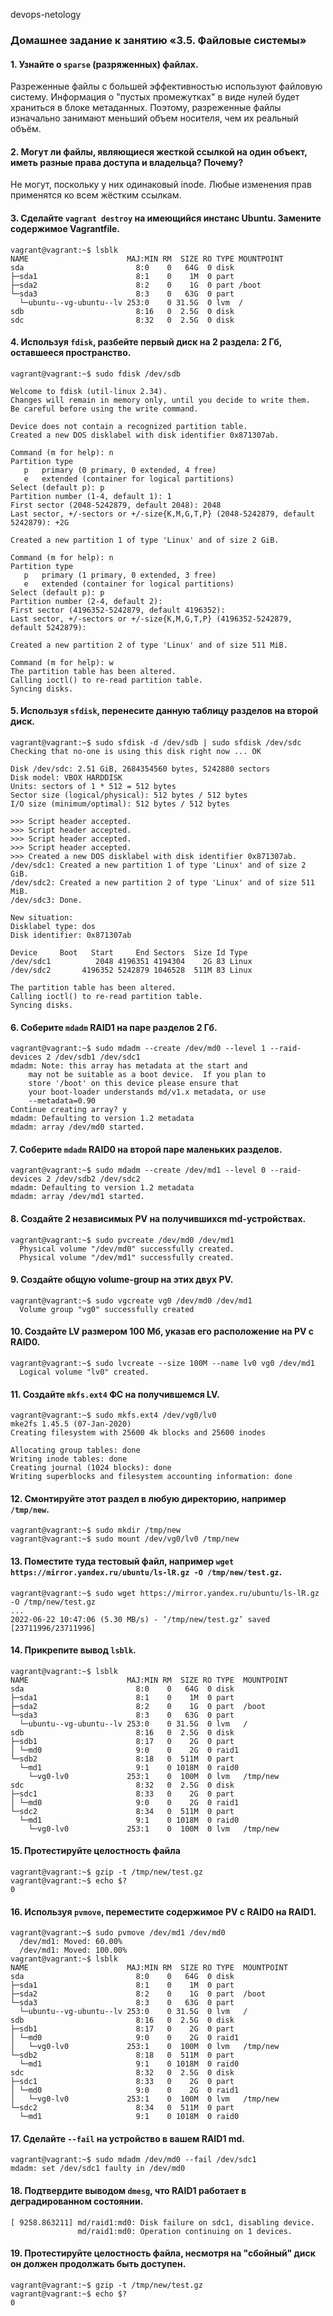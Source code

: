 devops-netology 
### Домашнее задание к занятию «3.5. Файловые системы»  

#### 1. Узнайте о `sparse` (разряженных) файлах.
Разреженные файлы с большей эффективностью используют файловую систему. Информация о "пустых промежутках" в виде нулей будет храниться в блоке метаданных. Поэтому, разреженные файлы изначально занимают меньший объем носителя, чем их реальный объём.

#### 2. Могут ли файлы, являющиеся жесткой ссылкой на один объект, иметь разные права доступа и владельца? Почему?
Не могут, поскольку у них одинаковый inode. Любые изменения прав применятся ко всем жёстким ссылкам.

#### 3. Сделайте `vagrant destroy` на имеющийся инстанс Ubuntu. Замените содержимое Vagrantfile.
    vagrant@vagrant:~$ lsblk
    NAME                      MAJ:MIN RM  SIZE RO TYPE MOUNTPOINT
    sda                         8:0    0   64G  0 disk
    ├─sda1                      8:1    0    1M  0 part
    ├─sda2                      8:2    0    1G  0 part /boot
    └─sda3                      8:3    0   63G  0 part
      └─ubuntu--vg-ubuntu--lv 253:0    0 31.5G  0 lvm  /
    sdb                         8:16   0  2.5G  0 disk
    sdc                         8:32   0  2.5G  0 disk

#### 4. Используя `fdisk`, разбейте первый диск на 2 раздела: 2 Гб, оставшееся пространство.
    vagrant@vagrant:~$ sudo fdisk /dev/sdb
    
    Welcome to fdisk (util-linux 2.34).
    Changes will remain in memory only, until you decide to write them.
    Be careful before using the write command.
    
    Device does not contain a recognized partition table.
    Created a new DOS disklabel with disk identifier 0x871307ab.
    
    Command (m for help): n
    Partition type
       p   primary (0 primary, 0 extended, 4 free)
       e   extended (container for logical partitions)
    Select (default p): p
    Partition number (1-4, default 1): 1
    First sector (2048-5242879, default 2048): 2048
    Last sector, +/-sectors or +/-size{K,M,G,T,P} (2048-5242879, default 5242879): +2G
    
    Created a new partition 1 of type 'Linux' and of size 2 GiB.
    
    Command (m for help): n
    Partition type
       p   primary (1 primary, 0 extended, 3 free)
       e   extended (container for logical partitions)
    Select (default p): p
    Partition number (2-4, default 2): 
    First sector (4196352-5242879, default 4196352):
    Last sector, +/-sectors or +/-size{K,M,G,T,P} (4196352-5242879, default 5242879):
    
    Created a new partition 2 of type 'Linux' and of size 511 MiB.
    
    Command (m for help): w
    The partition table has been altered.
    Calling ioctl() to re-read partition table.
    Syncing disks.

#### 5. Используя `sfdisk`, перенесите данную таблицу разделов на второй диск.
    vagrant@vagrant:~$ sudo sfdisk -d /dev/sdb | sudo sfdisk /dev/sdc
    Checking that no-one is using this disk right now ... OK
    
    Disk /dev/sdc: 2.51 GiB, 2684354560 bytes, 5242880 sectors
    Disk model: VBOX HARDDISK
    Units: sectors of 1 * 512 = 512 bytes
    Sector size (logical/physical): 512 bytes / 512 bytes
    I/O size (minimum/optimal): 512 bytes / 512 bytes
    
    >>> Script header accepted.
    >>> Script header accepted.
    >>> Script header accepted.
    >>> Script header accepted.
    >>> Created a new DOS disklabel with disk identifier 0x871307ab.
    /dev/sdc1: Created a new partition 1 of type 'Linux' and of size 2 GiB.
    /dev/sdc2: Created a new partition 2 of type 'Linux' and of size 511 MiB.
    /dev/sdc3: Done.
    
    New situation:
    Disklabel type: dos
    Disk identifier: 0x871307ab
    
    Device     Boot   Start     End Sectors  Size Id Type
    /dev/sdc1          2048 4196351 4194304    2G 83 Linux
    /dev/sdc2       4196352 5242879 1046528  511M 83 Linux
    
    The partition table has been altered.
    Calling ioctl() to re-read partition table.
    Syncing disks.

#### 6. Соберите `mdadm` RAID1 на паре разделов 2 Гб.
    vagrant@vagrant:~$ sudo mdadm --create /dev/md0 --level 1 --raid-devices 2 /dev/sdb1 /dev/sdc1
    mdadm: Note: this array has metadata at the start and
        may not be suitable as a boot device.  If you plan to
        store '/boot' on this device please ensure that
        your boot-loader understands md/v1.x metadata, or use
        --metadata=0.90
    Continue creating array? y
    mdadm: Defaulting to version 1.2 metadata
    mdadm: array /dev/md0 started.

#### 7. Соберите `mdadm` RAID0 на второй паре маленьких разделов.
    vagrant@vagrant:~$ sudo mdadm --create /dev/md1 --level 0 --raid-devices 2 /dev/sdb2 /dev/sdc2
    mdadm: Defaulting to version 1.2 metadata
    mdadm: array /dev/md1 started.

#### 8. Создайте 2 независимых PV на получившихся md-устройствах.
    vagrant@vagrant:~$ sudo pvcreate /dev/md0 /dev/md1
      Physical volume "/dev/md0" successfully created.
      Physical volume "/dev/md1" successfully created.

#### 9. Создайте общую volume-group на этих двух PV.
    vagrant@vagrant:~$ sudo vgcreate vg0 /dev/md0 /dev/md1
      Volume group "vg0" successfully created

#### 10. Создайте LV размером 100 Мб, указав его расположение на PV с RAID0.
    vagrant@vagrant:~$ sudo lvcreate --size 100M --name lv0 vg0 /dev/md1
      Logical volume "lv0" created.

#### 11. Создайте `mkfs.ext4` ФС на получившемся LV.
    vagrant@vagrant:~$ sudo mkfs.ext4 /dev/vg0/lv0
    mke2fs 1.45.5 (07-Jan-2020)
    Creating filesystem with 25600 4k blocks and 25600 inodes
    
    Allocating group tables: done
    Writing inode tables: done
    Creating journal (1024 blocks): done
    Writing superblocks and filesystem accounting information: done

#### 12. Смонтируйте этот раздел в любую директорию, например `/tmp/new`.
    vagrant@vagrant:~$ sudo mkdir /tmp/new
    vagrant@vagrant:~$ sudo mount /dev/vg0/lv0 /tmp/new

#### 13. Поместите туда тестовый файл, например `wget https://mirror.yandex.ru/ubuntu/ls-lR.gz -O /tmp/new/test.gz`.
    vagrant@vagrant:~$ sudo wget https://mirror.yandex.ru/ubuntu/ls-lR.gz -O /tmp/new/test.gz
    ...
    2022-06-22 10:47:06 (5.30 MB/s) - ‘/tmp/new/test.gz’ saved [23711996/23711996]

#### 14. Прикрепите вывод `lsblk`.
    vagrant@vagrant:~$ lsblk
    NAME                      MAJ:MIN RM  SIZE RO TYPE  MOUNTPOINT
    sda                         8:0    0   64G  0 disk
    ├─sda1                      8:1    0    1M  0 part
    ├─sda2                      8:2    0    1G  0 part  /boot
    └─sda3                      8:3    0   63G  0 part
      └─ubuntu--vg-ubuntu--lv 253:0    0 31.5G  0 lvm   /
    sdb                         8:16   0  2.5G  0 disk
    ├─sdb1                      8:17   0    2G  0 part
    │ └─md0                     9:0    0    2G  0 raid1
    └─sdb2                      8:18   0  511M  0 part
      └─md1                     9:1    0 1018M  0 raid0
        └─vg0-lv0             253:1    0  100M  0 lvm   /tmp/new
    sdc                         8:32   0  2.5G  0 disk
    ├─sdc1                      8:33   0    2G  0 part
    │ └─md0                     9:0    0    2G  0 raid1
    └─sdc2                      8:34   0  511M  0 part
      └─md1                     9:1    0 1018M  0 raid0
        └─vg0-lv0             253:1    0  100M  0 lvm   /tmp/new

#### 15. Протестируйте целостность файла
    vagrant@vagrant:~$ gzip -t /tmp/new/test.gz
    vagrant@vagrant:~$ echo $?
    0

#### 16. Используя `pvmove`, переместите содержимое PV с RAID0 на RAID1.
    vagrant@vagrant:~$ sudo pvmove /dev/md1 /dev/md0
      /dev/md1: Moved: 60.00%
      /dev/md1: Moved: 100.00%
    vagrant@vagrant:~$ lsblk
    NAME                      MAJ:MIN RM  SIZE RO TYPE  MOUNTPOINT
    sda                         8:0    0   64G  0 disk
    ├─sda1                      8:1    0    1M  0 part
    ├─sda2                      8:2    0    1G  0 part  /boot
    └─sda3                      8:3    0   63G  0 part
      └─ubuntu--vg-ubuntu--lv 253:0    0 31.5G  0 lvm   /
    sdb                         8:16   0  2.5G  0 disk
    ├─sdb1                      8:17   0    2G  0 part
    │ └─md0                     9:0    0    2G  0 raid1
    │   └─vg0-lv0             253:1    0  100M  0 lvm   /tmp/new
    └─sdb2                      8:18   0  511M  0 part
      └─md1                     9:1    0 1018M  0 raid0
    sdc                         8:32   0  2.5G  0 disk
    ├─sdc1                      8:33   0    2G  0 part
    │ └─md0                     9:0    0    2G  0 raid1
    │   └─vg0-lv0             253:1    0  100M  0 lvm   /tmp/new
    └─sdc2                      8:34   0  511M  0 part
      └─md1                     9:1    0 1018M  0 raid0

#### 17. Сделайте `--fail` на устройство в вашем RAID1 md.
    vagrant@vagrant:~$ sudo mdadm /dev/md0 --fail /dev/sdc1
    mdadm: set /dev/sdc1 faulty in /dev/md0

#### 18. Подтвердите выводом `dmesg`, что RAID1 работает в деградированном состоянии.
    [ 9258.863211] md/raid1:md0: Disk failure on sdc1, disabling device.
                   md/raid1:md0: Operation continuing on 1 devices.

#### 19. Протестируйте целостность файла, несмотря на "сбойный" диск он должен продолжать быть доступен.
    vagrant@vagrant:~$ gzip -t /tmp/new/test.gz
    vagrant@vagrant:~$ echo $?
    0
